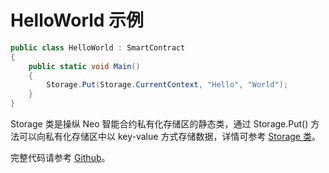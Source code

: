 # HelloWorld 示例

```c#
public class HelloWorld : SmartContract
{
    public static void Main()
    {
        Storage.Put(Storage.CurrentContext, "Hello", "World");
    }
}
```

Storage 类是操纵 Neo 智能合约私有化存储区的静态类，通过 Storage.Put() 方法可以向私有化存储区中以 key-value 方式存储数据，详情可参考 [Storage 类](../../reference/scapi/fw/dotnet/neo/Storage.md)。

完整代码请参考 [Github](https://github.com/neo-project/examples)。 
